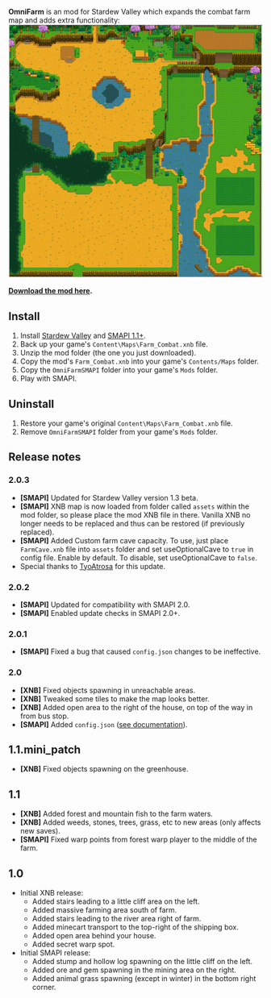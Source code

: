 **OmniFarm** is an mod for Stardew Valley which expands the combat farm map and adds extra
functionality:  
![farm image](OmniFarm.PNG)

**[Download the mod here](https://github.com/lambui/StardewValleyMod_OmniFarm/releases).**

## Install
1. Install [Stardew Valley](http://store.steampowered.com/app/413150/) and [SMAPI 1.1+](https://github.com/Pathoschild/SMAPI/releases).
2. Back up your game's `Content\Maps\Farm_Combat.xnb` file.
3. Unzip the mod folder (the one you just downloaded).
4. Copy the mod's `Farm_Combat.xnb` into your game's `Contents/Maps` folder.
5. Copy the `OmniFarmSMAPI` folder into your game's `Mods` folder.
6. Play with SMAPI.

## Uninstall
1. Restore your game's original `Content\Maps\Farm_Combat.xnb` file.
2. Remove `OmniFarmSMAPI` folder from your game's `Mods` folder.

## Release notes
### 2.0.3
* **[SMAPI]** Updated for Stardew Valley version 1.3 beta.
* **[SMAPI]** XNB map is now loaded from folder called ``assets`` within the mod folder, so please place the mod XNB file in there. Vanilla XNB no longer needs to be replaced and thus can be restored (if previously replaced).
* **[SMAPI]** Added Custom farm cave capacity. To use, just place ``FarmCave.xnb`` file into ``assets`` folder and set useOptionalCave to ``true`` in config file. Enable by default. To disable, set useOptionalCave to ``false``.
* Special thanks to [TyoAtrosa](https://github.com/TyoAtrosa) for this update.


### 2.0.2
* **[SMAPI]** Updated for compatibility with SMAPI 2.0.
* **[SMAPI]** Enabled update checks in SMAPI 2.0+.

### 2.0.1
* **[SMAPI]** Fixed a bug that caused `config.json` changes to be ineffective.

### 2.0
* **[XNB]** Fixed objects spawning in unreachable areas.
* **[XNB]** Tweaked some tiles to make the map looks better.
* **[XNB]** Added open area to the right of the house, on top of the way in from bus stop.
* **[SMAPI]** Added `config.json` ([see documentation](Customization.md)).

## 1.1.mini_patch
* **[XNB]** Fixed objects spawning on the greenhouse.

## 1.1
* **[XNB]** Added forest and mountain fish to the farm waters.
* **[XNB]** Added weeds, stones, trees, grass, etc to new areas (only affects new saves).
* **[SMAPI]** Fixed warp points from forest warp player to the middle of the farm.

## 1.0
* Initial XNB release:
  - Added stairs leading to a little cliff area on the left.
  - Added massive farming area south of farm.
  - Added stairs leading to the river area right of farm.
  - Added minecart transport to the top-right of the shipping box.
  - Added open area behind your house.
  - Added secret warp spot.
* Initial SMAPI release:
  - Added stump and hollow log spawning on the little cliff on the left.
  - Added ore and gem spawning in the mining area on the right.
  - Added animal grass spawning (except in winter) in the bottom right corner.
